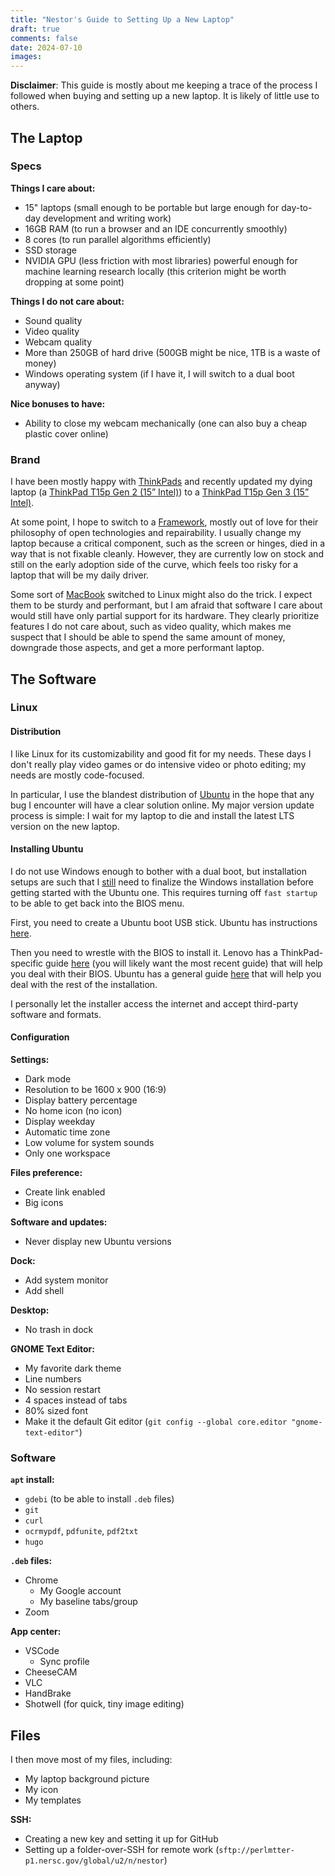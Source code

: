 ```yaml
---
title: "Nestor's Guide to Setting Up a New Laptop"
draft: true
comments: false
date: 2024-07-10
images:
---
```


**Disclaimer**: This guide is mostly about me keeping a trace of the process I followed when buying and setting up a new laptop. It is likely of little use to others.

## The Laptop

### Specs

**Things I care about:**

* 15" laptops (small enough to be portable but large enough for day-to-day development and writing work)
* 16GB RAM (to run a browser and an IDE concurrently smoothly)
* 8 cores (to run parallel algorithms efficiently)
* SSD storage
* NVIDIA GPU (less friction with most libraries) powerful enough for machine learning research locally (this criterion might be worth dropping at some point)

**Things I do not care about:**

* Sound quality
* Video quality
* Webcam quality
* More than 250GB of hard drive (500GB might be nice, 1TB is a waste of money)
* Windows operating system (if I have it, I will switch to a dual boot anyway)

**Nice bonuses to have:**

* Ability to close my webcam mechanically (one can also buy a cheap plastic cover online)

### Brand

I have been mostly happy with [ThinkPads](https://www.lenovo.com/us/en/d/deals/thinkpad-laptops) and recently updated my dying laptop (a [ThinkPad T15p Gen 2 (15” Intel)](https://www.lenovo.com/us/outletus/en/p/laptops/thinkpad/thinkpadt/thinkpad-t15-gen-2-(intel)/)) to a [ThinkPad T15p Gen 3 (15” Intel)](https://www.lenovo.com/us/en/p/laptops/thinkpad/thinkpadt/thinkpad-t15p-gen-3-(15-inch-intel)/len101t0039).

At some point, I hope to switch to a [Framework](https://frame.work/), mostly out of love for their philosophy of open technologies and repairability. I usually change my laptop because a critical component, such as the screen or hinges, died in a way that is not fixable cleanly. However, they are currently low on stock and still on the early adoption side of the curve, which feels too risky for a laptop that will be my daily driver.

Some sort of [MacBook](https://www.apple.com/shop/buy-mac/macbook-air/15-inch-m3) switched to Linux might also do the trick. I expect them to be sturdy and performant, but I am afraid that software I care about would still have only partial support for its hardware. They clearly prioritize features I do not care about, such as video quality, which makes me suspect that I should be able to spend the same amount of money, downgrade those aspects, and get a more performant laptop.

## The Software

### Linux

#### Distribution

I like Linux for its customizability and good fit for my needs. These days I don't really play video games or do intensive video or photo editing; my needs are mostly code-focused.

In particular, I use the blandest distribution of [Ubuntu](https://ubuntu.com/) in the hope that any bug I encounter will have a clear solution online. My major version update process is simple: I wait for my laptop to die and install the latest LTS version on the new laptop.

#### Installing Ubuntu

I do not use Windows enough to bother with a dual boot, but installation setups are such that I [still](https://bugs.launchpad.net/subiquity/+bug/2045480) need to finalize the Windows installation before getting started with the Ubuntu one. This requires turning off `fast startup` to be able to get back into the BIOS menu.

First, you need to create a Ubuntu boot USB stick. Ubuntu has instructions [here](https://ubuntu.com/tutorials/create-a-usb-stick-on-ubuntu).

Then you need to wrestle with the BIOS to install it. Lenovo has a ThinkPad-specific guide [here](https://download.lenovo.com/pccbbs/mobiles_pdf/tp_p1_gen2_ubuntu_18.04_lts_installation_v1.0.pdf) (you will likely want the most recent guide) that will help you deal with their BIOS. Ubuntu has a general guide [here](https://ubuntu.com/tutorials/install-ubuntu-desktop) that will help you deal with the rest of the installation.

I personally let the installer access the internet and accept third-party software and formats.

#### Configuration

**Settings:**

* Dark mode
* Resolution to be 1600 x 900 (16:9)
* Display battery percentage
* No home icon (no icon)
* Display weekday
* Automatic time zone
* Low volume for system sounds
* Only one workspace

**Files preference:**

* Create link enabled
* Big icons

**Software and updates:**

* Never display new Ubuntu versions

**Dock:**

* Add system monitor
* Add shell

**Desktop:**

* No trash in dock

**GNOME Text Editor:**

* My favorite dark theme
* Line numbers
* No session restart
* 4 spaces instead of tabs
* 80% sized font
* Make it the default Git editor (`git config --global core.editor "gnome-text-editor"`)

### Software

**`apt` install:**

* `gdebi` (to be able to install `.deb` files)
* `git`
* `curl`
* `ocrmypdf`, `pdfunite`, `pdf2txt`
* `hugo`

**`.deb` files:**

* Chrome
  * My Google account
  * My baseline tabs/group
* Zoom

**App center:**

* VSCode
  * Sync profile
* CheeseCAM
* VLC
* HandBrake
* Shotwell (for quick, tiny image editing)

## Files

I then move most of my files, including:

* My laptop background picture
* My icon
* My templates

**SSH:**

* Creating a new key and setting it up for GitHub
* Setting up a folder-over-SSH for remote work (`sftp://perlmtter-p1.nersc.gov/global/u2/n/nestor`)
